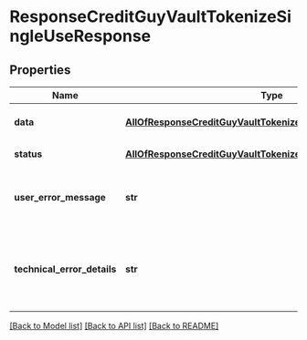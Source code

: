 # ResponseCreditGuyVaultTokenizeSingleUseResponse

## Properties
Name | Type | Description | Notes
------------ | ------------- | ------------- | -------------
**data** | [**AllOfResponseCreditGuyVaultTokenizeSingleUseResponseData**](AllOfResponseCreditGuyVaultTokenizeSingleUseResponseData.md) | API specific response data | [optional] 
**status** | [**AllOfResponseCreditGuyVaultTokenizeSingleUseResponseStatus**](AllOfResponseCreditGuyVaultTokenizeSingleUseResponseStatus.md) | Response status | [optional] 
**user_error_message** | **str** | Error message, in a user readable format | [optional] 
**technical_error_details** | **str** | Technical error details, let us know if you received this. | [optional] 

[[Back to Model list]](../README.md#documentation-for-models) [[Back to API list]](../README.md#documentation-for-api-endpoints) [[Back to README]](../README.md)


